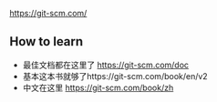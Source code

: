 https://git-scm.com/


## How to learn
- 最佳文档都在这里了 https://git-scm.com/doc
- 基本这本书就够了https://git-scm.com/book/en/v2
- 中文在这里 https://git-scm.com/book/zh